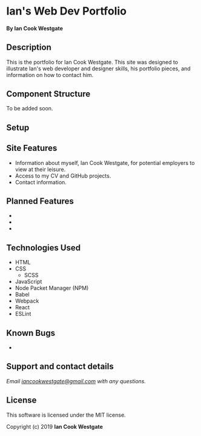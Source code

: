 # Ian's Web Dev Portfolio

#### By **Ian Cook Westgate**

## Description

This is the portfolio for Ian Cook Westgate. This site was designed to illustrate Ian's web developer and designer skills, his portfolio pieces, and information on how to contact him.

## Component Structure

To be added soon.

## Setup

## Site Features

* Information about myself, Ian Cook Westgate, for potential employers to view at their leisure.
* Access to my CV and GitHub projects.
* Contact information.

## Planned Features

*
*
*

## Technologies Used

* HTML
* CSS
  * SCSS
* JavaScript
* Node Packet Manager (NPM)
* Babel
* Webpack
* React
* ESLint

## Known Bugs

*

## Support and contact details

_Email iancookwestgate@gmail.com with any questions._

## License

This software is licensed under the MIT license.

Copyright (c) 2019 **Ian Cook Westgate**
